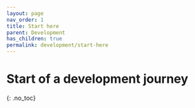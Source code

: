 ```yaml
---
layout: page
nav_order: 1
title: Start here
parent: Development
has_children: true
permalink: development/start-here
---
```


# Start of a development journey

{: .no_toc}